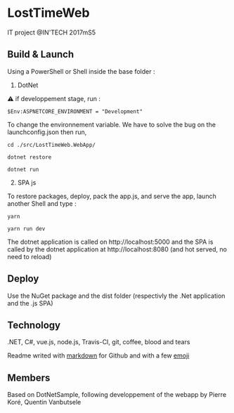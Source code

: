 # LostTimeWeb

IT project @IN'TECH 2017mS5

## Build & Launch 

Using a PowerShell or Shell inside the base folder :

1. DotNet

:warning: if developpement stage, run :
```
$Env:ASPNETCORE_ENVIRONMENT = "Development"
```
To change the environnement variable. We have to solve the bug on the launchconfig.json then run,
```
cd ./src/LostTimeWeb.WebApp/

dotnet restore

dotnet run
```
2. SPA js

To restore packages, deploy, pack the app.js, and serve the app, launch another Shell and type :
```
yarn 

yarn run dev
```
The dotnet application is called on http://localhost:5000 and the SPA is called by the dotnet application at http://localhost:8080 (and hot served, no need to reload) 

## Deploy

Use the NuGet package and the dist folder (respectivly the .Net application and the .js SPA)

## Technology

.NET, C#, vue.js, node.js, Travis-CI, git, coffee, blood and tears

Readme writed with [markdown](https://github.com/adam-p/markdown-here/wiki/Markdown-Cheatsheet#code) for Github and with a few [emoji](https://www.webpagefx.com/tools/emoji-cheat-sheet/)

## Members
Based on DotNetSample, following developpement of the webapp by
Pierre Koré, Quentin Vanbutsele

